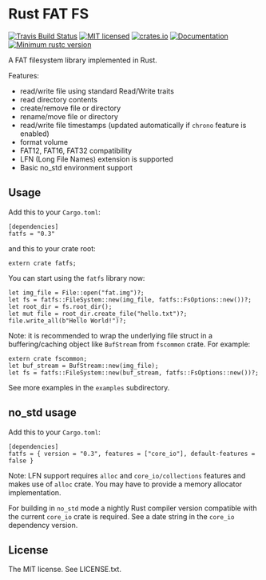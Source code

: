 Rust FAT FS
===========

[![Travis Build Status](https://travis-ci.org/rafalh/rust-fatfs.svg?branch=master)](https://travis-ci.org/rafalh/rust-fatfs)
[![MIT licensed](https://img.shields.io/badge/license-MIT-blue.svg)](./LICENSE.txt)
[![crates.io](http://meritbadge.herokuapp.com/fatfs)](https://crates.io/crates/fatfs)
[![Documentation](https://docs.rs/fatfs/badge.svg)](https://docs.rs/fatfs)
[![Minimum rustc version](https://img.shields.io/badge/rustc-1.24+-yellow.svg)](https://blog.rust-lang.org/2018/02/15/Rust-1.24.html)

A FAT filesystem library implemented in Rust.

Features:
* read/write file using standard Read/Write traits
* read directory contents
* create/remove file or directory
* rename/move file or directory
* read/write file timestamps (updated automatically if `chrono` feature is enabled)
* format volume
* FAT12, FAT16, FAT32 compatibility
* LFN (Long File Names) extension is supported
* Basic no_std environment support

Usage
-----

Add this to your `Cargo.toml`:

    [dependencies]
    fatfs = "0.3"

and this to your crate root:

    extern crate fatfs;

You can start using the `fatfs` library now:

    let img_file = File::open("fat.img")?;
    let fs = fatfs::FileSystem::new(img_file, fatfs::FsOptions::new())?;
    let root_dir = fs.root_dir();
    let mut file = root_dir.create_file("hello.txt")?;
    file.write_all(b"Hello World!")?;

Note: it is recommended to wrap the underlying file struct in a buffering/caching object like `BufStream` from `fscommon` crate. For example:

    extern crate fscommon;
    let buf_stream = BufStream::new(img_file);
    let fs = fatfs::FileSystem::new(buf_stream, fatfs::FsOptions::new())?;

See more examples in the `examples` subdirectory.

no_std usage
------------

Add this to your `Cargo.toml`:

    [dependencies]
    fatfs = { version = "0.3", features = ["core_io"], default-features = false }

Note: LFN support requires `alloc` and `core_io/collections` features and makes use of `alloc` crate.
You may have to provide a memory allocator implementation.

For building in `no_std` mode a nightly Rust compiler version compatible with the current `core_io` crate is required.
See a date string in the `core_io` dependency version.

License
-------
The MIT license. See LICENSE.txt.
